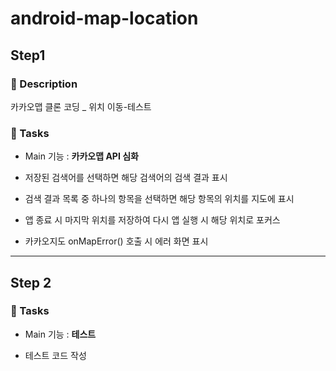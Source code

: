# android-map-location

## Step1

### 📜 Description

카카오맵 클론 코딩 _ 위치 이동-테스트


### 🎯 Tasks

- Main 기능 : **카카오맵 API 심화**

- 저장된 검색어를 선택하면 해당 검색어의 검색 결과 표시
- 검색 결과 목록 중 하나의 항목을 선택하면 해당 항목의 위치를 지도에 표시
- 앱 종료 시 마지막 위치를 저장하여 다시 앱 실행 시 해당 위치로 포커스
- 카카오지도 onMapError() 호출 시 에러 화면 표시

---
## Step 2

### 🎯 Tasks

- Main 기능 : **테스트**

- 테스트 코드 작성
